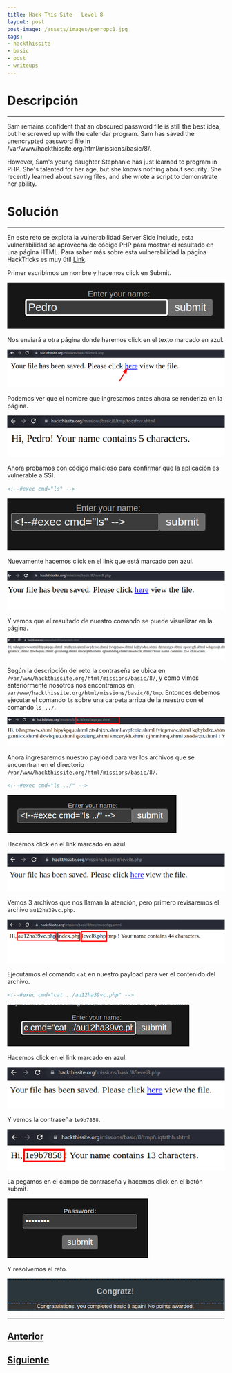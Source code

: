 ```yaml
---
title: Hack This Site - Level 8
layout: post
post-image: /assets/images/perropc1.jpg 
tags:
- hackthissite
- basic
- post
- writeups
---
```

# Descripción
---

Sam remains confident that an obscured password file is still the best idea, but he screwed up with the calendar program. Sam has saved the unencrypted password file in /var/www/hackthissite.org/html/missions/basic/8/.

However, Sam's young daughter Stephanie has just learned to program in PHP. She's talented for her age, but she knows nothing about security. She recently learned about saving files, and she wrote a script to demonstrate her ability.

# Solución
---

En este reto se explota la vulnerabilidad Server Side Include, esta vulnerabilidad se aprovecha de código PHP para mostrar el resultado en una página HTML. Para saber más sobre esta vulnerabilidad la página HackTricks es muy útil [Link](https://book.hacktricks.xyz/pentesting-web/server-side-inclusion-edge-side-inclusion-injection).

Primer escribimos un nombre y hacemos click en Submit.

![](/images/images-hts-basic/level8-1.png)

Nos enviará a otra página donde haremos click en el texto marcado en azul.

![](/images/images-hts-basic/level8-2.png)

Podemos ver que el nombre que ingresamos antes ahora se renderiza en la página.

![](/images/images-hts-basic/level8-3.png)

Ahora probamos con código malicioso para confirmar que la aplicación es vulnerable a SSI.

```html
<!--#exec cmd="ls" -->     
```

![](/images/images-hts-basic/level8-4.png)

Nuevamente hacemos click en el link que está marcado con azul.

![](/images/images-hts-basic/level8-5.png)

Y vemos que el resultado de nuestro comando se puede visualizar en la página.

![](/images/images-hts-basic/level8-6.png)

Según la descripción del reto la contraseña se ubica en `/var/www/hackthissite.org/html/missions/basic/8/`, y como vimos anteriormente nosotros nos encontramos en `var/www/hackthissite.org/html/missions/basic/8/tmp`. Entonces debemos ejecutar el comando `ls` sobre una carpeta arriba de la nuestro con el comando `ls ../`.

![](/images/images-hts-basic/level8-7.png)

Ahora ingresaremos nuestro payload para ver los archivos que se encuentran en el directorio `/var/www/hackthissite.org/html/missions/basic/8/`.

```html
<!--#exec cmd="ls ../" -->     
```

![](/images/images-hts-basic/level8-8.png)

Hacemos click en el link marcado en azul.

![](/images/images-hts-basic/level8-9.png)

Vemos 3 archivos que nos llaman la atención, pero primero revisaremos el archivo `au12ha39vc.php`.

![](/images/images-hts-basic/level8-10.png)

Ejecutamos el comando `cat` en nuestro payload para ver el contenido del archivo.

```html
<!--#exec cmd="cat ../au12ha39vc.php" -->     
```

![](/images/images-hts-basic/level8-11.png)

Hacemos click en el link marcado en azul.

![](/images/images-hts-basic/level8-12.png)

Y vemos la contraseña `1e9b7858`.

![](/images/images-hts-basic/level8-13.png)

La pegamos en el campo de contraseña y hacemos click en el botón submit.

![](/images/images-hts-basic/level8-14.png)

Y resolvemos el reto.

![](/images/images-hts-basic/level8-15.png)


---

## [Anterior](/Level-7)
## [Siguiente](/Level-9)